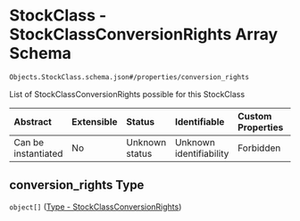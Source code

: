 # StockClass - StockClassConversionRights Array Schema

```txt
Objects.StockClass.schema.json#/properties/conversion_rights
```

List of StockClassConversionRights possible for this StockClass

| Abstract            | Extensible | Status         | Identifiable            | Custom Properties | Additional Properties | Access Restrictions | Defined In                                                                           |
| :------------------ | :--------- | :------------- | :---------------------- | :---------------- | :-------------------- | :------------------ | :----------------------------------------------------------------------------------- |
| Can be instantiated | No         | Unknown status | Unknown identifiability | Forbidden         | Allowed               | none                | [StockClass.schema.json\*](../objects/StockClass.schema.json "open original schema") |

## conversion_rights Type

`object[]` ([Type - StockClassConversionRights](warrant-properties-warrant---stockclassconversionrights-array-type---stockclassconversionrights.md))

